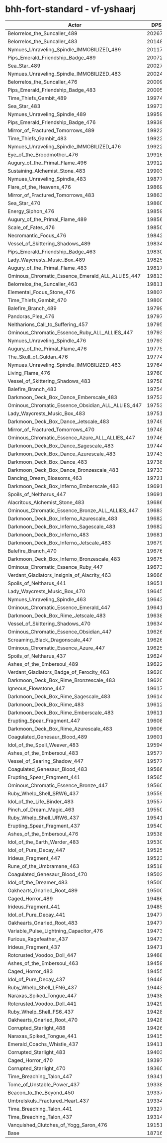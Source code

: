 # bhh-fort-standard - vf-yshaarj
| Actor | DPS | Increase |
|---|:---:|:---:|
|Belorrelos_the_Suncaller_489|202679|8.29%|
|Belorrelos_the_Suncaller_483|201483|7.65%|
|Nymues_Unraveling_Spindle_IMMOBILIZED_489|201170|7.48%|
|Pips_Emerald_Friendship_Badge_489|200723|7.24%|
|Sea_Star_489|200276|7.01%|
|Nymues_Unraveling_Spindle_IMMOBILIZED_483|200243|6.99%|
|Belorrelos_the_Suncaller_476|200091|6.91%|
|Pips_Emerald_Friendship_Badge_483|200050|6.89%|
|Time_Thiefs_Gambit_489|199748|6.72%|
|Sea_Star_483|199738|6.72%|
|Nymues_Unraveling_Spindle_489|199593|6.64%|
|Pips_Emerald_Friendship_Badge_476|199398|6.54%|
|Mirror_of_Fractured_Tomorrows_489|199227|6.45%|
|Time_Thiefs_Gambit_483|199224|6.44%|
|Nymues_Unraveling_Spindle_IMMOBILIZED_476|199222|6.44%|
|Eye_of_the_Broodmother_476|199160|6.41%|
|Augury_of_the_Primal_Flame_496|199120|6.39%|
|Sustaining_Alchemist_Stone_483|199032|6.34%|
|Nymues_Unraveling_Spindle_483|198772|6.20%|
|Flare_of_the_Heavens_476|198695|6.16%|
|Mirror_of_Fractured_Tomorrows_483|198637|6.13%|
|Sea_Star_470|198600|6.11%|
|Energy_Siphon_476|198596|6.11%|
|Augury_of_the_Primal_Flame_489|198560|6.09%|
|Scale_of_Fates_476|198503|6.06%|
|Necromantic_Focus_476|198422|6.02%|
|Vessel_of_Skittering_Shadows_489|198347|5.98%|
|Pips_Emerald_Friendship_Badge_463|198303|5.95%|
|Lady_Waycrests_Music_Box_489|198255|5.93%|
|Augury_of_the_Primal_Flame_483|198177|5.88%|
|Ominous_Chromatic_Essence_Emerald_ALL_ALLIES_447|198132|5.86%|
|Belorrelos_the_Suncaller_463|198110|5.85%|
|Elemental_Focus_Stone_476|198074|5.83%|
|Time_Thiefs_Gambit_470|198009|5.79%|
|Balefire_Branch_489|197991|5.79%|
|Pandoras_Plea_476|197976|5.78%|
|Neltharions_Call_to_Suffering_457|197956|5.77%|
|Ominous_Chromatic_Essence_Ruby_ALL_ALLIES_447|197937|5.76%|
|Nymues_Unraveling_Spindle_476|197931|5.75%|
|Augury_of_the_Primal_Flame_476|197759|5.66%|
|The_Skull_of_Guldan_476|197740|5.65%|
|Nymues_Unraveling_Spindle_IMMOBILIZED_463|197648|5.60%|
|Living_Flame_476|197604|5.58%|
|Vessel_of_Skittering_Shadows_483|197589|5.57%|
|Balefire_Branch_483|197544|5.55%|
|Darkmoon_Deck_Box_Dance_Emberscale_483|197535|5.54%|
|Ominous_Chromatic_Essence_Obsidian_ALL_ALLIES_447|197535|5.54%|
|Lady_Waycrests_Music_Box_483|197510|5.53%|
|Darkmoon_Deck_Box_Dance_Jetscale_483|197495|5.52%|
|Mirror_of_Fractured_Tomorrows_470|197488|5.52%|
|Ominous_Chromatic_Essence_Azure_ALL_ALLIES_447|197463|5.50%|
|Darkmoon_Deck_Box_Dance_Sagescale_483|197443|5.49%|
|Darkmoon_Deck_Box_Dance_Azurescale_483|197437|5.49%|
|Darkmoon_Deck_Box_Dance_483|197388|5.46%|
|Darkmoon_Deck_Box_Dance_Bronzescale_483|197338|5.44%|
|Dancing_Dream_Blossoms_463|197212|5.37%|
|Darkmoon_Deck_Box_Inferno_Emberscale_483|196915|5.21%|
|Spoils_of_Neltharus_447|196912|5.21%|
|Alacritous_Alchemist_Stone_483|196867|5.18%|
|Ominous_Chromatic_Essence_Bronze_ALL_ALLIES_447|196838|5.17%|
|Darkmoon_Deck_Box_Inferno_Azurescale_483|196826|5.16%|
|Darkmoon_Deck_Box_Inferno_Sagescale_483|196822|5.16%|
|Darkmoon_Deck_Box_Inferno_483|196812|5.16%|
|Darkmoon_Deck_Box_Inferno_Jetscale_483|196791|5.14%|
|Balefire_Branch_470|196763|5.13%|
|Darkmoon_Deck_Box_Inferno_Bronzescale_483|196756|5.13%|
|Ominous_Chromatic_Essence_Ruby_447|196736|5.11%|
|Verdant_Gladiators_Insignia_of_Alacrity_463|196666|5.08%|
|Spoils_of_Neltharus_441|196519|5.00%|
|Lady_Waycrests_Music_Box_470|196455|4.96%|
|Nymues_Unraveling_Spindle_463|196439|4.96%|
|Ominous_Chromatic_Essence_Emerald_447|196419|4.95%|
|Darkmoon_Deck_Box_Rime_Jetscale_483|196382|4.93%|
|Vessel_of_Skittering_Shadows_470|196346|4.91%|
|Ominous_Chromatic_Essence_Obsidian_447|196261|4.86%|
|Screaming_Black_Dragonscale_447|196260|4.86%|
|Ominous_Chromatic_Essence_Azure_447|196252|4.86%|
|Spoils_of_Neltharus_437|196247|4.85%|
|Ashes_of_the_Embersoul_489|196227|4.84%|
|Verdant_Gladiators_Badge_of_Ferocity_463|196206|4.83%|
|Darkmoon_Deck_Box_Rime_Bronzescale_483|196202|4.83%|
|Igneous_Flowstone_447|196173|4.81%|
|Darkmoon_Deck_Box_Rime_Sagescale_483|196146|4.80%|
|Darkmoon_Deck_Box_Rime_483|196125|4.79%|
|Darkmoon_Deck_Box_Rime_Emberscale_483|196119|4.78%|
|Erupting_Spear_Fragment_447|196088|4.77%|
|Darkmoon_Deck_Box_Rime_Azurescale_483|196068|4.76%|
|Coagulated_Genesaur_Blood_489|196016|4.73%|
|Idol_of_the_Spell_Weaver_483|195945|4.69%|
|Ashes_of_the_Embersoul_483|195774|4.60%|
|Vessel_of_Searing_Shadow_447|195771|4.60%|
|Coagulated_Genesaur_Blood_483|195666|4.54%|
|Erupting_Spear_Fragment_441|195651|4.53%|
|Ominous_Chromatic_Essence_Bronze_447|195607|4.51%|
|Ruby_Whelp_Shell_SRW6_437|195597|4.51%|
|Idol_of_the_Life_Binder_483|195573|4.49%|
|Pinch_of_Dream_Magic_463|195504|4.46%|
|Ruby_Whelp_Shell_URW6_437|195411|4.41%|
|Erupting_Spear_Fragment_437|195401|4.40%|
|Ashes_of_the_Embersoul_476|195381|4.39%|
|Idol_of_the_Earth_Warder_483|195302|4.35%|
|Idol_of_Pure_Decay_447|195253|4.32%|
|Irideus_Fragment_447|195233|4.31%|
|Rune_of_the_Umbramane_463|195185|4.29%|
|Coagulated_Genesaur_Blood_470|195020|4.20%|
|Idol_of_the_Dreamer_483|195007|4.19%|
|Oakhearts_Gnarled_Root_489|195005|4.19%|
|Caged_Horror_489|194860|4.11%|
|Irideus_Fragment_441|194859|4.11%|
|Idol_of_Pure_Decay_441|194779|4.07%|
|Oakhearts_Gnarled_Root_483|194776|4.07%|
|Variable_Pulse_Lightning_Capacitor_476|194738|4.05%|
|Furious_Ragefeather_437|194732|4.04%|
|Irideus_Fragment_437|194719|4.04%|
|Rotcrusted_Voodoo_Doll_447|194684|4.02%|
|Ashes_of_the_Embersoul_463|194590|3.97%|
|Caged_Horror_483|194557|3.95%|
|Idol_of_Pure_Decay_437|194483|3.91%|
|Ruby_Whelp_Shell_LFN6_437|194436|3.89%|
|Naraxas_Spiked_Tongue_447|194383|3.86%|
|Rotcrusted_Voodoo_Doll_441|194295|3.81%|
|Ruby_Whelp_Shell_FS6_437|194288|3.81%|
|Oakhearts_Gnarled_Root_470|194285|3.81%|
|Corrupted_Starlight_488|194260|3.79%|
|Naraxas_Spiked_Tongue_441|194150|3.73%|
|Emerald_Coachs_Whistle_437|194111|3.71%|
|Corrupted_Starlight_483|194038|3.67%|
|Caged_Horror_470|193979|3.64%|
|Corrupted_Starlight_470|193603|3.44%|
|Time_Breaching_Talon_447|193411|3.34%|
|Tome_of_Unstable_Power_437|193381|3.32%|
|Beacon_to_the_Beyond_450|193373|3.32%|
|Umbrelskuls_Fractured_Heart_437|193346|3.30%|
|Time_Breaching_Talon_441|193277|3.27%|
|Time_Breaching_Talon_437|193142|3.19%|
|Vanquished_Clutches_of_Yogg_Saron_476|191516|2.33%|
|Base|187163|0.00%|
